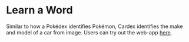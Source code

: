 # Learn a Word

Similar to how a Pokédex identifies Pokémon, Cardex identifies the make and model of a car from image.
Users can try out the web-app [here](https://iakhil.github.io/cardex/).